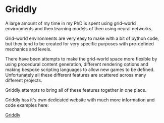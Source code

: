 # Griddly

A large amount of my time in my PhD is spent using grid-world environments and then learning models of then using neural networks.

Grid-world environments are very easy to make with a bit of python code, but they tend to be created for very specific purposes with pre-defined mechanics and levels.

There have been attempts to make the grid-world space more flexible by using procedural content generation, different rendering options and making bespoke scripting languages to allow new games to be defined. Unfortunately all these different features are scattered across many different projects.

Griddly attempts to bring all of these features together in one place.

Griddly has it's own dedicated website with much more information and code examples here:

[Griddly](https://griddly.readthedocs.org)